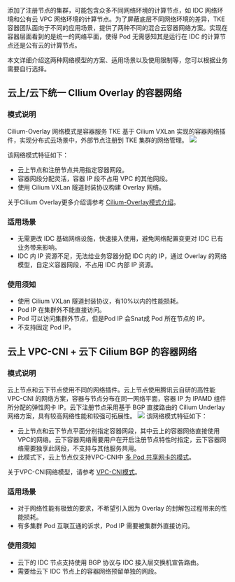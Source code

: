 添加了注册节点的集群，可能包含众多不同网络环境的计算节点，如 IDC 网络环境和公有云 VPC 网络环境的计算节点。为了屏蔽底层不同网络环境的差异，TKE 容器团队面向于不同的应用场景，提供了两种不同的混合云容器网络方案。实现在容器层面看到的是统一的网络平面，使得 Pod 无需感知其是运行在 IDC 的计算节点还是公有云的计算节点。

本文详细介绍这两种网络模型的方案、适用场景以及使用限制等，您可以根据业务需要自行选择。

## 云上/云下统一 CIlium Overlay 的容器网络
### 模式说明
Cilium-Overlay 网络模式是容器服务 TKE 基于 Cilium VXLan 实现的容器网络插件，实现分布式云场景中，外部节点注册到 TKE 集群的网络管理。
![](https://qcloudimg.tencent-cloud.cn/raw/1a4978e18bc9c6f1c7f422cc99a10446/overlay1.png)

该网络模式特征如下：
- 云上节点和注册节点共用指定容器网段。
- 容器网段分配灵活，容器 IP 段不占用 VPC 的其他网段。
- 使用 Cilium VXLan 隧道封装协议构建 Overlay 网络。

关于Cilium Overlay更多介绍请参考 [Cilium-Overlay模式介绍](https://cloud.tencent.com/document/product/457/77964)。

### 适用场景
- 无需更改 IDC 基础网络设施，快速接入使用，避免网络配置变更对 IDC 已有业务带来影响。
- IDC 内 IP 资源不足，无法给业务容器分配 IDC 内的 IP，通过 Overlay 的网络模型，自定义容器网段，不占用 IDC 内部 IP 资源。


### 使用须知
- 使用 Cilium VXLan 隧道封装协议，有10%以内的性能损耗。
- Pod IP 在集群外不能直接访问。
- Pod 可以访问集群外节点，但是Pod IP 会Snat成 Pod 所在节点的 IP。
- 不支持固定 Pod IP。

## 云上 VPC-CNI + 云下 Cilium BGP 的容器网络
### 模式说明
云上节点和云下节点使用不同的网络插件。云上节点使用腾讯云自研的高性能 VPC-CNI 的网络方案，容器与节点分布在同一网络平面，容器 IP 为 IPAMD 组件所分配的弹性网卡 IP。云下注册节点采用基于 BGP 直接路由的 Cilium Underlay网络方案，具有较高网络性能和较强可拓展性。
![](https://qcloudimg.tencent-cloud.cn/raw/17de0963874b533dda99fddfef192d50/bgp1.png)
该网络模式特征如下：
- 云上节点和云下节点平面分别指定容器网段，其中云上的容器网络直接使用VPC的网络。云下容器网络需要用户在开启注册节点特性时指定，云下容器网络需要独享此网段，不支持与其他服务共用。
- 此模式下，云上节点仅支持VPC-CNI中 [多 Pod 共享网卡的模式](https://cloud.tencent.com/document/product/457/50356)。

关于VPC-CNI网络模型，请参考 [VPC-CNI模式](https://cloud.tencent.com/document/product/457/50355)。


### 适用场景
- 对于网络性能有极致的要求，不希望引入因为 Overlay 的封解包过程带来的性能损耗。
- 有多集群 Pod 互联互通的诉求，Pod IP 需要被集群外直接访问。

### 使用须知
- 云下的 IDC 节点支持使用 BGP 协议与 IDC 接入层交换机宣告路由。
- 需要给云下 IDC 节点上的容器网络预留单独的网段。
